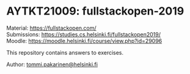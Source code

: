 # AYTKT21009: fullstackopen-2019
Material: https://fullstackopen.com/  
Submissions: https://studies.cs.helsinki.fi/fullstackopen2019/  
Moodle: https://moodle.helsinki.fi/course/view.php?id=29096

This repository contains answers to exercises.

Author: tommi.pakarinen@helsinki.fi
